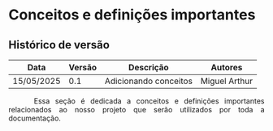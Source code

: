 # Conceitos e definições importantes

## Histórico de versão

|Data|Versão|Descrição|Autores|
|--|--|--|--|
|15/05/2025|0.1|Adicionando conceitos|Miguel Arthur|

<p style="text-indent: 50px;text-align: justify;"> Essa seção é dedicada a conceitos e definições importantes relacionados ao nosso projeto que serão utilizados por toda a documentação. </p>

